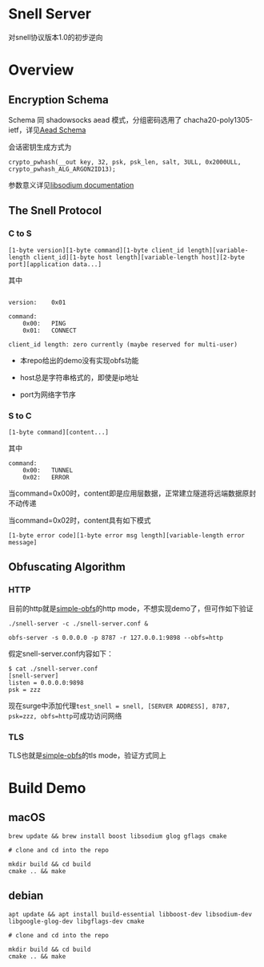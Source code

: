 # Snell Server

对snell协议版本1.0的初步逆向

# Overview

## Encryption Schema

Schema 同 shadowsocks aead 模式，分组密码选用了 chacha20-poly1305-ietf，详见[Aead Schema](http://shadowsocks.org/en/spec/AEAD-Ciphers.html)

会话密钥生成方式为

```
crypto_pwhash(__out key, 32, psk, psk_len, salt, 3ULL, 0x2000ULL, crypto_pwhash_ALG_ARGON2ID13);
```
参数意义详见[libsodium documentation](https://libsodium.gitbook.io/doc/password_hashing/the_argon2i_function#key-derivation)

## The Snell Protocol

### C to S

```
[1-byte version][1-byte command][1-byte client_id length][variable-length client_id][1-byte host length][variable-length host][2-byte port][application data...]
```

其中

```

version:    0x01

command:
    0x00:   PING
    0x01:   CONNECT

client_id length: zero currently (maybe reserved for multi-user)
```

* 本repo给出的demo没有实现obfs功能

* host总是字符串格式的，即使是ip地址

* port为网络字节序

### S to C

```
[1-byte command][content...]
```

其中

```
command:
    0x00:   TUNNEL
    0x02:   ERROR
```

当command=0x00时，content即是应用层数据，正常建立隧道将远端数据原封不动传递

当command=0x02时，content具有如下模式

```
[1-byte error code][1-byte error msg length][variable-length error message]
```

## Obfuscating Algorithm

### HTTP

目前的http就是[simple-obfs](https://github.com/shadowsocks/simple-obfs)的http mode，不想实现demo了，但可作如下验证

```
./snell-server -c ./snell-server.conf &

obfs-server -s 0.0.0.0 -p 8787 -r 127.0.0.1:9898 --obfs=http
```

假定snell-server.conf内容如下：

```
$ cat ./snell-server.conf
[snell-server]
listen = 0.0.0.0:9898
psk = zzz
```

现在surge中添加代理```test_snell = snell, [SERVER ADDRESS], 8787, psk=zzz, obfs=http```可成功访问网络

### TLS

TLS也就是[simple-obfs](https://github.com/shadowsocks/simple-obfs)的tls mode，验证方式同上

# Build Demo

## macOS

```
brew update && brew install boost libsodium glog gflags cmake

# clone and cd into the repo

mkdir build && cd build
cmake .. && make
```

## debian

```
apt update && apt install build-essential libboost-dev libsodium-dev libgoogle-glog-dev libgflags-dev cmake

# clone and cd into the repo

mkdir build && cd build
cmake .. && make
```


